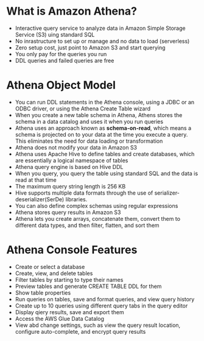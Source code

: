 # What is Amazon Athena?

- Interactive query service to analyze data in Amazon Simple Storage Service (S3) uing standard SQL
- No inrastructure to set up or manage and no data to load (serverless)
- Zero setup cost, just point to Amazon S3 and start querying
- You only pay for the queries you run
- DDL queries and failed queries are free

# Athena Object Model

- You can run DDL statements in the Athena console, using a JDBC or an ODBC driver, or using the Athena Create Table wizard
- When you create a new table schema in Athena, Athens stores the schema in a data catalog and uses it when you run queries
- Athena uses an approach known as **schema-on-read**, which means a schema is projected on to your data at the time you execute a query. This eliminates the need for data loading or transformation
- Athena does not modify your data in Amazon S3
- Athena uses Apache Hive to define tables and create databases, which are essentially a logical namespace of tables
- Athena query engine is based on Hive DDL
- When you query, you query the table using standard SQL and the data is read at that time
- The maximum query string length is 256 KB
- Hive supports multiple data formats through the use of serializer-deserializer(SerDe) libraries.
- You can also define complex schemas using regular expressions
- Athena stores query results in Amazon S3
- Athena lets you create arrays, concatenate them, convert them to different data types, and then filter, flatten, and sort them

# Athena Console Features

- Create or select a database
- Create, view, and delete tables
- Filter tables by starting to type their names
- Preview tables and generate CREATE TABLE DDL for them
- Show table properties
- Run queries on tables, save and format queries, and view query history
- Create up to 10 queries using different query tabs in the query editor
- Display qiery results, save and export them
- Access the AWS Glue Data Catalog
- View abd change settings, such as view the query result location, configure auto-complete, and encrypt query results
